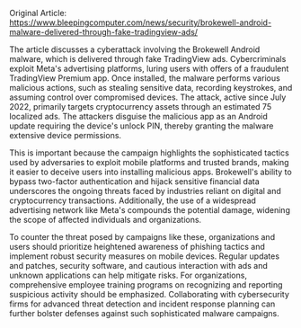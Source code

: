 Original Article: https://www.bleepingcomputer.com/news/security/brokewell-android-malware-delivered-through-fake-tradingview-ads/

The article discusses a cyberattack involving the Brokewell Android malware, which is delivered through fake TradingView ads. Cybercriminals exploit Meta's advertising platforms, luring users with offers of a fraudulent TradingView Premium app. Once installed, the malware performs various malicious actions, such as stealing sensitive data, recording keystrokes, and assuming control over compromised devices. The attack, active since July 2022, primarily targets cryptocurrency assets through an estimated 75 localized ads. The attackers disguise the malicious app as an Android update requiring the device's unlock PIN, thereby granting the malware extensive device permissions.

This is important because the campaign highlights the sophisticated tactics used by adversaries to exploit mobile platforms and trusted brands, making it easier to deceive users into installing malicious apps. Brokewell's ability to bypass two-factor authentication and hijack sensitive financial data underscores the ongoing threats faced by industries reliant on digital and cryptocurrency transactions. Additionally, the use of a widespread advertising network like Meta's compounds the potential damage, widening the scope of affected individuals and organizations.

To counter the threat posed by campaigns like these, organizations and users should prioritize heightened awareness of phishing tactics and implement robust security measures on mobile devices. Regular updates and patches, security software, and cautious interaction with ads and unknown applications can help mitigate risks. For organizations, comprehensive employee training programs on recognizing and reporting suspicious activity should be emphasized. Collaborating with cybersecurity firms for advanced threat detection and incident response planning can further bolster defenses against such sophisticated malware campaigns.